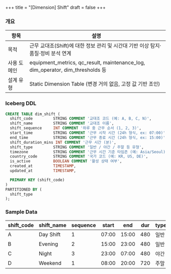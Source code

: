 +++
title = "[Dimension] Shift"
draft = false
+++
### 개요
항목 | 설명
-|-
목적 | 근무 교대조(Shift)에 대한 정보 관리 및 시간대 기반 이상 탐지·품질·정비 분석 연계
사용 도메인 | equipment_metrics, qc_result, maintenance_log, dim_operator, dim_thresholds 등
설계 유형 | Static Dimension Table (변경 거의 없음, 고정 값 기반 조인)

### Iceberg DDL
```sql
CREATE TABLE dim_shift (
  shift_code         STRING COMMENT '교대조 코드 (예: A, B, C, N)',
  shift_name         STRING COMMENT '교대조 이름',
  shift_sequence     INT COMMENT '하루 중 근무 순서 (1, 2, 3)',
  start_time         STRING COMMENT '근무 시작 시간 (24h 형식, ex: 07:00)',
  end_time           STRING COMMENT '근무 종료 시간 (24h 형식, ex: 15:00)',
  shift_duration_mins INT COMMENT '근무 시간 (분)',
  shift_type         STRING COMMENT '일반 / 야간 / 주말 등 유형',
  timezone           STRING COMMENT '근무 시간 기준 타임존 (예: Asia/Seoul)',
  country_code       STRING COMMENT '국가 코드 (예: KR, US, DE)',
  is_active          BOOLEAN COMMENT '활성 상태 여부',
  created_at         TIMESTAMP,
  updated_at         TIMESTAMP,

  PRIMARY KEY (shift_code)
)
PARTITIONED BY (
  shift_type
);
```

### Sample Data
shift_code | shift_name | sequence | start | end | dur | type | timezone | country | active
-|-|-|-|-|-|-|-|-|-
A | Day Shift | 1 | 07:00 | 15:00 | 480 | 일반 | Asia/Seoul | KR | true
B | Evening | 2 | 15:00 | 23:00 | 480 | 일반 | Asia/Seoul | KR | true
C | Night | 3 | 23:00 | 07:00 | 480 | 야간 | Asia/Seoul | KR | true
D | Weekend | 1 | 08:00 | 20:00 | 720 | 주말 | Asia/Seoul | KR | false



